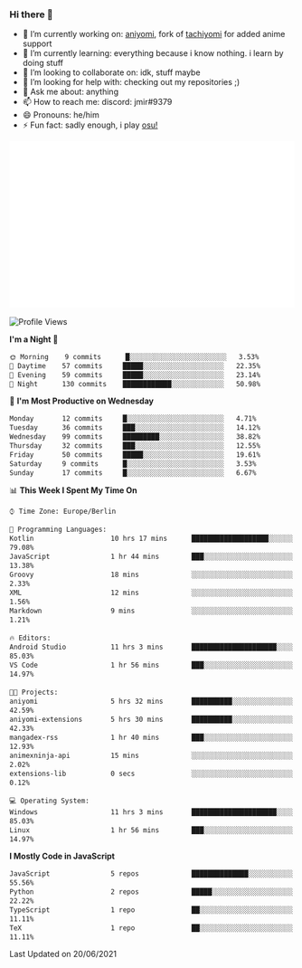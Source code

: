 ### Hi there 👋



<!--
**jmir1/jmir1** is a ✨ _special_ ✨ repository because its `README.md` (this file) appears on your GitHub profile.

Here are some ideas to get you started:
-->
- 🔭 I’m currently working on: [aniyomi](https://github.com/jmir1/aniyomi), fork of [tachiyomi](https://github.com/tachiyomiorg/tachiyomi) for added anime support
- 🌱 I’m currently learning: everything because i know nothing. i learn by doing stuff
- 👯 I’m looking to collaborate on: idk, stuff maybe
- 🤔 I’m looking for help with: checking out my repositories ;)
- 💬 Ask me about: anything
- 📫 How to reach me: discord: jmir#9379
- 😄 Pronouns: he/him
- ⚡ Fun fact: sadly enough, i play [osu!](https://osu.ppy.sh/users/18018426)
<div>
	<p align="center">
		<img src="https://github.com/jmir1/github-stats/blob/master/generated/overview.svg">
	</p>
</div>

<!--START_SECTION:waka-->
![Profile Views](http://img.shields.io/badge/Profile%20Views-17-blue)

**I'm a Night 🦉** 

```text
🌞 Morning    9 commits      █░░░░░░░░░░░░░░░░░░░░░░░░   3.53% 
🌆 Daytime    57 commits     █████░░░░░░░░░░░░░░░░░░░░   22.35% 
🌃 Evening    59 commits     █████░░░░░░░░░░░░░░░░░░░░   23.14% 
🌙 Night      130 commits    ████████████░░░░░░░░░░░░░   50.98%

```
📅 **I'm Most Productive on Wednesday** 

```text
Monday       12 commits     █░░░░░░░░░░░░░░░░░░░░░░░░   4.71% 
Tuesday      36 commits     ███░░░░░░░░░░░░░░░░░░░░░░   14.12% 
Wednesday    99 commits     █████████░░░░░░░░░░░░░░░░   38.82% 
Thursday     32 commits     ███░░░░░░░░░░░░░░░░░░░░░░   12.55% 
Friday       50 commits     █████░░░░░░░░░░░░░░░░░░░░   19.61% 
Saturday     9 commits      █░░░░░░░░░░░░░░░░░░░░░░░░   3.53% 
Sunday       17 commits     █░░░░░░░░░░░░░░░░░░░░░░░░   6.67%

```


📊 **This Week I Spent My Time On** 

```text
⌚︎ Time Zone: Europe/Berlin

💬 Programming Languages: 
Kotlin                   10 hrs 17 mins      ███████████████████░░░░░░   79.08% 
JavaScript               1 hr 44 mins        ███░░░░░░░░░░░░░░░░░░░░░░   13.38% 
Groovy                   18 mins             ░░░░░░░░░░░░░░░░░░░░░░░░░   2.33% 
XML                      12 mins             ░░░░░░░░░░░░░░░░░░░░░░░░░   1.56% 
Markdown                 9 mins              ░░░░░░░░░░░░░░░░░░░░░░░░░   1.21%

🔥 Editors: 
Android Studio           11 hrs 3 mins       █████████████████████░░░░   85.03% 
VS Code                  1 hr 56 mins        ███░░░░░░░░░░░░░░░░░░░░░░   14.97%

🐱‍💻 Projects: 
aniyomi                  5 hrs 32 mins       ██████████░░░░░░░░░░░░░░░   42.59% 
aniyomi-extensions       5 hrs 30 mins       ██████████░░░░░░░░░░░░░░░   42.33% 
mangadex-rss             1 hr 40 mins        ███░░░░░░░░░░░░░░░░░░░░░░   12.93% 
animexninja-api          15 mins             ░░░░░░░░░░░░░░░░░░░░░░░░░   2.02% 
extensions-lib           0 secs              ░░░░░░░░░░░░░░░░░░░░░░░░░   0.12%

💻 Operating System: 
Windows                  11 hrs 3 mins       █████████████████████░░░░   85.03% 
Linux                    1 hr 56 mins        ███░░░░░░░░░░░░░░░░░░░░░░   14.97%

```

**I Mostly Code in JavaScript** 

```text
JavaScript               5 repos             ██████████████░░░░░░░░░░░   55.56% 
Python                   2 repos             █████░░░░░░░░░░░░░░░░░░░░   22.22% 
TypeScript               1 repo              ██░░░░░░░░░░░░░░░░░░░░░░░   11.11% 
TeX                      1 repo              ██░░░░░░░░░░░░░░░░░░░░░░░   11.11%

```



 Last Updated on 20/06/2021
<!--END_SECTION:waka-->
